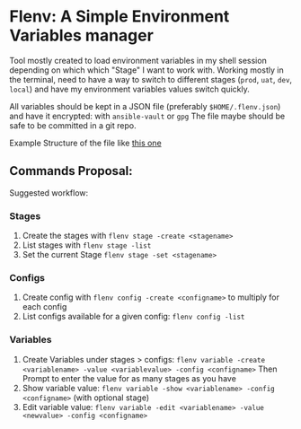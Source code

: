 # Flenv: A Simple Environment Variables manager
Tool mostly created to load environment variables in my shell session depending on which which "Stage" I want to work with.
Working mostly in the terminal, need to have a way to switch to different stages (`prod`, `uat`, `dev`, `local`) and have
my environment variables values switch quickly.

All variables should be kept in a JSON file (preferably `$HOME/.flenv.json`) and have it encrypted: with `ansible-vault` or `gpg`
The file maybe should be safe to be committed in a git repo.

Example Structure of the file like [this one](./.config.json)
## Commands Proposal:
Suggested workflow:

### Stages
1. Create the stages with `flenv stage -create <stagename>`
2. List stages with `flenv stage -list`
3. Set the current Stage `flenv stage -set <stagename>`

### Configs
1. Create config with `flenv config -create <configname>` to multiply for each config
2. List configs available for a given config: `flenv config -list `

### Variables
1. Create Variables under stages > configs:
   `flenv variable -create <variablename> -value <variablevalue> -config <configname>`
   Then Prompt to enter the value for as many stages as you have
2. Show variable value: `flenv variable -show <variablename> -config <configname>` (with optional stage)
3. Edit variable value: `flenv variable -edit <variablename> -value <newvalue> -config <configname>`
